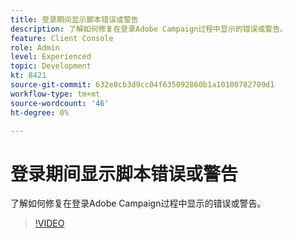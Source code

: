 ```yaml
---
title: 登录期间显示脚本错误或警告
description: 了解如何修复在登录Adobe Campaign过程中显示的错误或警告。
feature: Client Console
role: Admin
level: Experienced
topic: Development
kt: 8421
source-git-commit: 632e0cb3d9cc04f635092860b1a10100782709d1
workflow-type: tm+mt
source-wordcount: '46'
ht-degree: 0%

---
```



# 登录期间显示脚本错误或警告

了解如何修复在登录Adobe Campaign过程中显示的错误或警告。

>[!VIDEO](https://video.tv.adobe.com/v/335975?quality=12)
